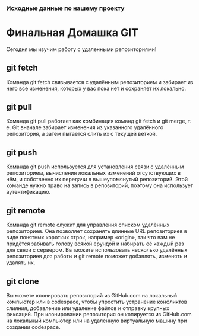 ### Исходные данные по нашему проекту
# Финальная Домашка GIT
Сегодня мы изучим работу с удаленными репозиториями!
## git fetch
Команда git fetch связывается с удалённым репозиторием и забирает из него все изменения, которых у вас пока нет и сохраняет их локально.
## git pull
Команда git pull работает как комбинация команд git fetch и git merge, т. е. Git вначале забирает изменения из указанного удалённого репозитория, а затем пытается слить их с текущей веткой.
## git push
Команда git push используется для установления связи с удалённым репозиторием, вычисления локальных изменений отсутствующих в нём, и собственно их передачи в вышеупомянутый репозиторий. Этой команде нужно право на запись в репозиторий, поэтому она использует аутентификацию.
## git remote 
Команда git remote служит для управления списком удалённых репозиториев. Она позволяет сохранять длинные URL репозиториев в виде понятных коротких строк, например «origin», так что вам не придётся забивать голову всякой ерундой и набирать её каждый раз для связи с сервером. Вы можете использовать несколько удалённых репозиториев для работы и git remote поможет добавлять, изменять и удалять их.
## git clone
Вы можете клонировать репозиторий из GitHub.com на локальный компьютер или в codespace, чтобы упростить устранение конфликтов слияния, добавление или удаление файлов и отправку крупных фиксаций. При клонировании репозитория он копируется из GitHub.com на локальный компьютер или на удаленную виртуальную машину при создании codespace.